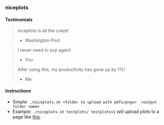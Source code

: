 ### niceplots

#### Testimonials

> niceplots is all the craze!
> - Washington Post

> I never need to scp again!
> - You

> After using this, my productivity has gone up by 1%!
> - Me

#### Instructions

* Simple: `./niceplots.sh <folder to upload with pdfs/pngs>  <output folder name>`
* Example: `./niceplots.sh testplots/ testplotsv1` will upload plots to a page like [this](http://uaf-6.t2.ucsd.edu/~namin/dump/testplotsv1/).

